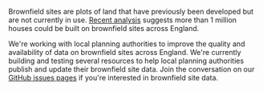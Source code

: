 Brownfield sites are plots of land that have previously been developed but are not currently in use. [Recent analysis](https://www.cpre.org.uk/resources/housing-and-planning/planning/item/5086-state-of-brownfield-2019) suggests more than 1 million houses could be built on brownfield sites across England.

We're working with local planning authorities to improve the quality and availability of data on brownfield sites across England. We're currently building and testing several resources to help local planning authorities publish and update their brownfield site data. Join the conversation on our [GitHub issues pages](https://github.com/digital-land/digital-land/labels/project%3Abrownfield-sites) if you're interested in brownfield site data.
